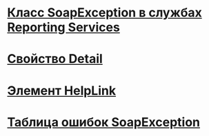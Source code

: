 # [Класс SoapException в службах Reporting Services](reporting-services-soapexception-class.md)
# [Свойство Detail](detail-property.md)
# [Элемент HelpLink](helplink-element.md)
# [Таблица ошибок SoapException](soapexception-errors-table.md)
